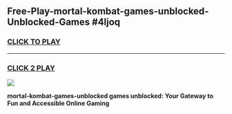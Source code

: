 
## Free-Play-mortal-kombat-games-unblocked-Unblocked-Games #4ljoq
<h3>
<a href="https://news.freeplayer.one?title=mortal-kombat-games-unblocked&ref=8M">CLICK TO PLAY</a></h3>
<hr>

<h3>
<a href="https://news.freeplayer.one?title=mortal-kombat-games-unblocked&ref=8M">CLICK 2 PLAY</a>
  
</h3>

<a href="https://news.freeplayer.one?title=mortal-kombat-games-unblocked&ref=8M"><img src="https://clearcache.store/games.png"></a>


**mortal-kombat-games-unblocked games unblocked: Your Gateway to Fun and Accessible Online Gaming**
